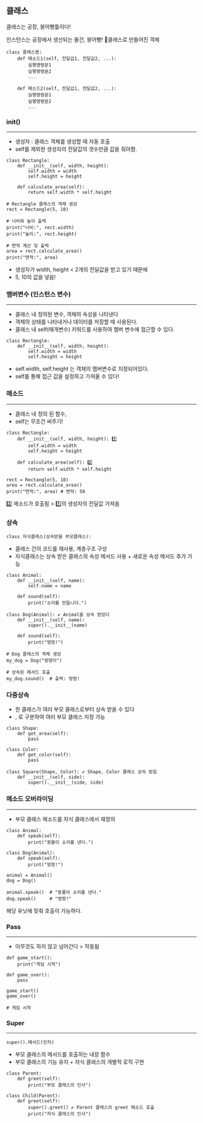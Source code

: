 ## 클래스

클래스는 공장, 붕어빵틀이다! 

인스턴스는 공장에서 생산되는 물건, 붕어빵! 🐠클래스로 만들어진 객체

```
class 클래스명:
    def 메소드1(self, 전달값1, 전달값2, ...):
        실행명령문1
        실행명령문2
        ...

    def 메소드2(self, 전달값1, 전달값2, ...):
        실행명령문1
        실행명령문2
        ...
```

### __init__()
------------------
- 생성자 : 클래스 객체를 생성할 때 자동 호출
- self를 제외한 생성자의 전달값의 갯수만큼 값을 줘야함.
```
class Rectangle:
    def __init__(self, width, height):
        self.width = width
        self.height = height
    
    def calculate_area(self):
        return self.width * self.height

# Rectangle 클래스의 객체 생성
rect = Rectangle(5, 10)

# 너비와 높이 출력
print("너비:", rect.width)
print("높이:", rect.height)

# 면적 계산 및 출력
area = rect.calculate_area()
print("면적:", area)
```
- 생성자가 width, height < 2개의 전달값을 받고 있기 때문에
- 5, 10의 값을 넣음!

### 멤버변수 (인스턴스 변수)
-----------------
- 클래스 내 정의된 변수, 객체의 속성을 나타낸다
- 객체의 상태를 나타내거나 데이터를 저장할 때 사용된다.
- 클래스 내 self(매개변수) 키워드를 사용하여 멤버 변수에 접근할 수 있다.

```
class Rectangle:
    def __init__(self, width, height):
        self.width = width
        self.height = height
```
- self.width, self.height 는 객체의 멤버변수로 지정되어있다.
- self를 통해 접근 값을 설정하고 가져올 수 있다!

### 메소드
-------------------
- 클래스 내 정의 된 함수,
- self는 무조건 써주기!

```
class Rectangle:
    def __init__(self, width, height): 1️⃣
        self.width = width
        self.height = height
    
    def calculate_area(self): 2️⃣
        return self.width * self.height
        
rect = Rectangle(5, 10)
area = rect.calculate_area()
print("면적:", area) # 면적: 50
```

2️⃣ 메소드가 호출됨 > 1️⃣의 생성자의 전달값 가져옴

### 상속

```
class 자식클래스(상속받을 부모클래스):
```
- 클래스 간의 코드를 재사용, 계층구조 구성
- 자식클래스는 상속 받은 클래스의 속성 메서드 사용 + 새로운 속성 메서드 추가 가능

```
class Animal:
    def __init__(self, name):
        self.name = name
    
    def sound(self):
        print("소리를 만듭니다.")

class Dog(Animal): ✔️ Animal을 상속 받았다
    def __init__(self, name):
        super().__init__(name)
    
    def sound(self):
        print("멍멍!")

# Dog 클래스의 객체 생성
my_dog = Dog("멍멍이")

# 상속된 메서드 호출
my_dog.sound()  # 출력: 멍멍!
```

### 다중상속
- 한 클래스가 여러 부모 클래스로부터 상속 받을 수 있다
- , 로 구분하여 여러 부모 클래스 지정 가능

```
class Shape:
    def get_area(self):
        pass

class Color:
    def get_color(self):
        pass

class Square(Shape, Color): ✔️ Shape, Color 클래스 상속 받음
    def __init__(self, side):
        super().__init__(side, side)
```

### 메소드 오버라이딩
--------------------------
- 부모 클래스 메소드를 자식 클래스에서 재정의
```
class Animal:
    def speak(self):
        print("동물이 소리를 낸다.")

class Dog(Animal):
    def speak(self):
        print("멍멍!")
        
animal = Animal()
dog = Dog()

animal.speak()  # "동물이 소리를 낸다."
dog.speak()     # "멍멍!"
```
해당 유닛에 맞춰 호출이 가능하다. 

### Pass
-----------------
- 아무것도 하지 않고 넘어간다 > 작동됨

```
def game_start():
    print("게임 시작")

def game_over():
    pass

game_start()
game_over()

# 게임 시작
```

### Super
------------
```
super().메서드(인자)
```
- 부모 클래스의 메서드를 호출하는 내장 함수
- 부모 클래스의 기능 유지 + 자식 클래스의 개별적 로직 구현

```
class Parent:
    def greet(self):
        print("부모 클래스의 인사")

class Child(Parent):
    def greet(self): 
        super().greet() ✔️ Parent 클래스의 greet 메소드 호출
        print("자식 클래스의 인사")
```

